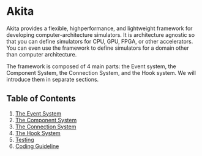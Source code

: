 # Akita

Akita provides a flexible, highperformance, and lightweight framework for developing computer-architecture simulators. It is architecture agnostic so that you can define simulators for CPU, GPU, FPGA, or other accelerators. You can even use the framework to define simulators for a domain other than computer architecture.

The framework is composed of 4 main parts: the Event system, the Component System, the Connection System, and the Hook system. We will introduce them in separate sections.

## Table of Contents

1. [The Event System](./event_system.md)
1. [The Component System](./component_system.md)
1. [The Connection System](./conection_system.md)
1. [The Hook System](./hook_system.md)
1. [Testing](./testing.md)
1. [Coding Guideline](./coding_guideline.md)